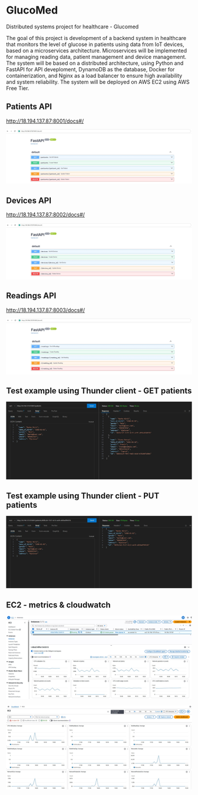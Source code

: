 # GlucoMed
Distributed systems project for healthcare - Glucomed

The goal of this project is development of a backend system in healthcare that monitors the level of glucose in patients using data from IoT devices, based on a microservices architecture.
Microservices will be implemented for managing reading data, patient management and device management.
The system will be based on a distributed architecture, using Python and FastAPI for API deveploment, DynamoDB as the database, Docker for containerization, and Nginx as a load balancer to ensure high availability and system reliability. The system will be deployed on AWS EC2 using AWS Free Tier.

## Patients API
http://18.194.137.87:8001/docs#/

![Patients API](api_patients.jpg)


## Devices API
http://18.194.137.87:8002/docs#/

![Devices API](api_devices.jpg)


## Readings API
http://18.194.137.87:8003/docs#/

![Readings API](api_readings.jpg)


## Test example using Thunder client - GET patients
![example](get_patients_thunder_client.jpg)


## Test example using Thunder client - PUT patients
![example](put_patients_thunder_client.jpg)


## EC2 - metrics & cloudwatch
![ec2](ec2_metrics.jpg)

![ec2](ec2_cloudwatch.jpg)


